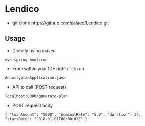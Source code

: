 # Lendico

- git clone https://github.com/palaec/Lendico.git

## Usage

- Directly using maven
```
mvn spring-boot:run
```

- From within your IDE right click run 
```
AnnuityplanApplication.java
```

- API to call (POST request) 
```
localhost:8080/generate-plan
```
- POST request body
```
{ "loanAmount": "5000", "nominalRate": "5.0", "duration": 24, "startDate": "2018-01-01T00:00:01Z" }

